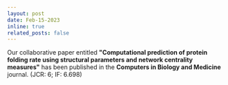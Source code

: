 ```yaml
---
layout: post
date: Feb-15-2023
inline: true
related_posts: false
---
```


Our collaborative paper entitled **"Computational prediction of protein folding rate using structural parameters and network centrality measures"** has been published in the **Computers in Biology and Medicine** journal. (JCR: 6; IF: 6.698)



